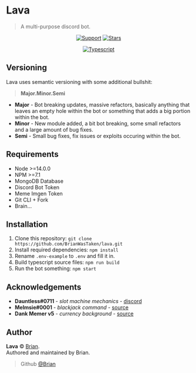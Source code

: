 # Lava

> A multi-purpose discord bot.

<div align="center">
  
[![Support](https://img.shields.io/discord/691416705917779999?color=fb8b23&label=Support&style=for-the-badge)](https://discord.gg/memer)
[![Stars](https://img.shields.io/github/stars/BrianWasTkn/lava?color=FB8B23&logo=github&style=for-the-badge)](.)

[![Typescript](https://forthebadge.com/images/badges/made-with-typescript.svg)](https://typescriptlang.org)

</div>

## Versioning
Lava uses semantic versioning with some additional bullshit:
> **Major.Minor.Semi**
- **Major** - Bot breaking updates, massive refactors, basically anything that leaves an empty hole within the bot or something that adds a big portion within the bot.
- **Minor** - New module added, a bit bot breaking, some small refactors and a large amount of bug fixes.
- **Semi** - Small bug fixes, fix issues or exploits occuring within the bot.

## Requirements
- Node >=14.0.0
- NPM >=7.1
- MongoDB Database
- Discord Bot Token
- Meme Imgen Token
- Git CLI + Fork
- Brain...

## Installation
1. Clone this repository: `git clone https://github.com/BrianWasTaken/lava.git`
2. Install required dependencies: `npm install`
4. Rename `.env-example` to `.env` and fill it in.
3. Build typescript source files: `npm run build`
4. Run the bot something: `npm start`

## Acknowledgements

- **Dauntless#0711** - _slot machine mechanics_ - [discord](https://discord.com/invite/Ha7pRB4)
- **Melmsie#0001** - _blackjack command_ - [source](https://blackjack.dankmemer.lol)
- **Dank Memer v5** - _currency background_ - [source](https://dankmemer.lol/source)

## Author

**Lava** © [Brian](https://github.com/BrianWasTaken).\
Authored and maintained by Brian.

> Github [@Brian](https://github.com/BrianWasTaken)

